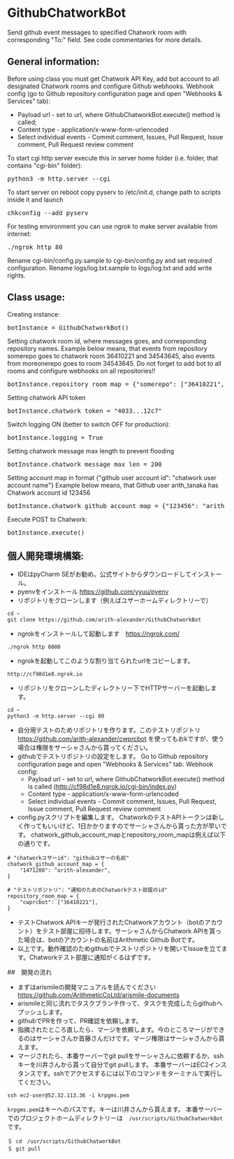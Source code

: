 # GithubChatworkBot
Send github event messages to specified Chatwork room with corresponding "To:" field. See code commentaries for more details.
## General information:
Before using class you must get Chatwork API Key, add bot account to all designated Chatwork rooms and configure Github webhooks.
Webhook config (go to Github repository configuration page and open "Webhooks & Services" tab):
- Payload url - set to url, where GithubChatworkBot.execute() method is called;
- Content type - application/x-www-form-urlencoded
- Select individual events - Commit comment, Issues, Pull Request, Issue comment, Pull Request review comment

To start cgi http server execute this in server home folder (i.e. folder, that contains "cgi-bin" folder):
<pre>
python3 -m http.server --cgi
</pre>
To start server on reboot copy pyserv to /etc/init.d, change path to scripts inside it and launch
<pre>
chkconfig --add pyserv
</pre>
For testing environment you can use ngrok to make server available from internet:
<pre>
./ngrok http 80
</pre>

Rename cgi-bin/config.py.sample to cgi-bin/config.py and set required configuration. Rename logs/log.txt.sample to logs/log.txt and add write rights.

## Class usage:
Creating instance:
<pre>
botInstance = GithubChatworkBot()
</pre>

Setting chatwork room id, where messages goes, and corresponding repository names.
Example below means, that events from repository somerepo goes to chatwork room 36410221 and 34543645,
also events from moreonerepo goes to room 34543645.
Do not forget to add bot to all rooms and configure webhooks on all repositories!!
<pre>
botInstance.repository_room_map = {"somerepo": ["36410221", "34543645"], "moreonerepo": ["34543645"]}
</pre>

Setting chatwork API token
<pre>
botInstance.chatwork_token = "4033...12c7"
</pre>

Switch logging ON (better to switch OFF for production):
<pre>
botInstance.logging = True
</pre>

Setting chatwork message max length to prevent flooding
<pre>
botInstance.chatwork_message_max_len = 200
</pre>

Setting account map in format {"github user account id": "chatwork user account name"}
Example below means, that Github user arith_tanaka has Chatwork account id 123456
<pre>
botInstance.chatwork_github_account_map = {"123456": "arith_tanaka", "567890": "arith_yamada"}
</pre>

Execute POST to Chatwork:
<pre>
botInstance.execute()
</pre>

## 個人開発環境構築:
- IDEはpyCharm SEがお勧め。公式サイトからダウンロードしてインストール。
- pyenvをインストール https://github.com/yyuu/pyenv
- リポジトリをクローンします（例えばユザーホームディレクトリーで）
```
cd ~
git clone https://github.com/arith-alexander/GithubChatworkBot
```
- ngrokをインストールして起動します　https://ngrok.com/
```
./ngrok http 8000
```
- ngrokを起動してこのような割り当てられたurlをコピーします。
```
http://cf98d1e8.ngrok.io
```
- リポジトリをクローンしたディレクトリー下でHTTPサーバーを起動します。
```
cd ~
python3 -m http.server --cgi 80
```
- 自分用テストのためリポジトリを作ります。このテストリポジトリ https://github.com/arith-alexander/cwprcbot を使ってもおkですが、使う場合は権限をサーシャさんから貰ってください。
- githubでテストリポジトリの設定をします。
Go to Github repository configuration page and open "Webhooks & Services" tab.
Webhook config:
  - Payload url - set to url, where GithubChatworkBot.execute() method is called (http://cf98d1e8.ngrok.io/cgi-bin/index.py)
  - Content type - application/x-www-form-urlencoded
  - Select individual events - Commit comment, Issues, Pull Request, Issue comment, Pull Request review comment
- config.pyスクリプトを編集します。
ChatworkのテストAPIトークンは新しく作ってもいいけど、1日かかりますのでサーシャさんから貰った方が早いです。
chatwork_github_account_mapとrepository_room_mapは例えば以下の通りです。
```
# "chatworkユザーid": "githubユザーの名前"
chatwork_github_account_map = {
    "1471208": "arith-alexander",
}

# "テストリポジトリ": "通知のためのChatworkテスト部屋のid"
repository_room_map = {
    "cwprcbot": ["36410221"],
}
```
- テストChatwork APIキーが発行されたChatworkアカウント（botのアカウント）をテスト部屋に招待します。サーシャさんからChatwork APIを貰った場合は、botのアカウントの名前はArithmetic Github Botです。
- 以上です。動作確認のためgithubでテストリポジトリを開いてIssueを立てます。Chatworkテスト部屋に通知がくるはずです。

##　開発の流れ
- まずはarismileの開発マニュアルを読んでください　https://github.com/ArithmeticCoLtd/arismile-documents
- arismileと同じ流れでタスクブランチ作って、タスクを完成したらgithubへプッシュします。
- githubでPRを作って、PR確認を依頼します。
- 指摘されたところ直したら、マージを依頼します。今のところマージができるのはサーシャさんか首藤さんだけです。マージ権限はサーシャさんから貰えます。
- マージされたら、本番サーバーでgit pullをサーシャさんに依頼するか、sshキーを川井さんから貰って自分でgit pullします。
本番サーバーはEC2インスタンスです。sshでアクセスするには以下のコマンドをターミナルで実行してください。
```
ssh ec2-user@52.32.113.36 -i krpgms.pem
```
`krpgms.pem`はキーへのパスです。キーは川井さんから貰えます。
本番サーバーでのプロジェクトホームディレクトリーは　`/usr/scripts/GithubChatworkBot`です。
```
＄ cd　/usr/scripts/GithubChatworkBot
＄ git pull
```
